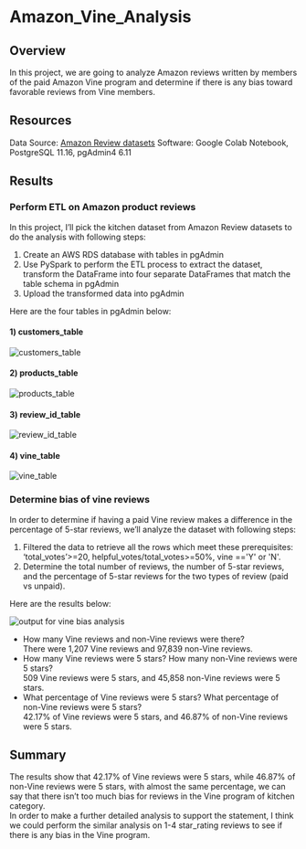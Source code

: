 # Amazon_Vine_Analysis
## Overview
In this project, we are going to analyze Amazon reviews written by members of the paid Amazon Vine program and determine if there is any bias toward favorable reviews from Vine members.

## Resources
Data Source: [Amazon Review datasets](https://s3.amazonaws.com/amazon-reviews-pds/tsv/index.txt)
Software: Google Colab Notebook, PostgreSQL 11.16, pgAdmin4 6.11

## Results
### Perform ETL on Amazon product reviews
In this project, I’ll pick the kitchen dataset from Amazon Review datasets to do the analysis with following steps: <br/>
1. Create an AWS RDS database with tables in pgAdmin<br/>
2. Use PySpark to perform the ETL process to extract the dataset, transform the DataFrame into four separate DataFrames that match the table schema in pgAdmin<br/>
3. Upload the transformed data into pgAdmin<br/>

Here are the four tables in pgAdmin below:<br/>
#### 1) customers_table
![customers_table](https://user-images.githubusercontent.com/107179765/192223563-7bac627e-f393-4394-978f-6976654b1c54.png)<br/>
#### 2) products_table
![products_table](https://user-images.githubusercontent.com/107179765/192223611-942578ae-9b59-4349-b3fe-749e7bfcebbb.png)<br/>
#### 3) review_id_table
![review_id_table](https://user-images.githubusercontent.com/107179765/192223635-bd94d619-0ab0-471c-819b-af138660e65d.png)<br/>
#### 4) vine_table
![vine_table](https://user-images.githubusercontent.com/107179765/192223687-5719fbfb-eb40-4692-9def-d388db3b710d.png)

### Determine bias of vine reviews
In order to determine if having a paid Vine review makes a difference in the percentage of 5-star reviews, we’ll analyze the dataset with following steps: <br/>
1. Filtered the data to retrieve all the rows which meet these prerequisites: ‘total_votes’>=20, helpful_votes/total_votes>=50%, vine =='Y' or 'N'.<br/>
2. Determine the total number of reviews, the number of 5-star reviews, and the percentage of 5-star reviews for the two types of review (paid vs unpaid). <br/>

Here are the results below: <br/>

![output for vine bias analysis](https://user-images.githubusercontent.com/107179765/192223829-89dea553-da9e-4706-95df-9e3860478f97.png)<br/>
- How many Vine reviews and non-Vine reviews were there? <br/>
  There were 1,207 Vine reviews and 97,839 non-Vine reviews. <br/>
- How many Vine reviews were 5 stars? How many non-Vine reviews were 5 stars? <br/>
  509 Vine reviews were 5 stars, and 45,858 non-Vine reviews were 5 stars. <br/>
- What percentage of Vine reviews were 5 stars? What percentage of non-Vine reviews were 5 stars? <br/>
  42.17% of Vine reviews were 5 stars, and 46.87% of non-Vine reviews were 5 stars.

## Summary
The results show that 42.17% of Vine reviews were 5 stars, while 46.87% of non-Vine reviews were 5 stars, with almost the same percentage, we can say that there isn’t too much bias for reviews in the Vine program of kitchen category. <br/>
In order to make a further detailed analysis to support the statement, I think we could perform the similar analysis on 1-4 star_rating reviews to see if there is any bias in the Vine program.
